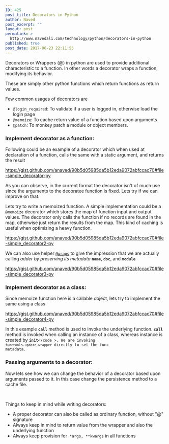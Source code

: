 ```yaml
---
ID: 425
post_title: Decorators in Python
author: Naved
post_excerpt: ""
layout: post
permalink: >
  http://www.navedali.com/technology/python/decorators-in-python
published: true
post_date: 2017-06-23 22:11:55
---
```

Decorators or Wrappers (@) in python are used to provide additional characteristic to a function. In other words a decorator wraps a function, modifying its behavior.

These are simply other python functions which return functions as return values.

Few common usages of decorators are
<ul>
 	<li><code>@login_required</code>: To validate if a user is logged in, otherwise load the login page</li>
 	<li><code>@memoize</code>: To cache return value of a function based upon arguments</li>
 	<li><code>@patch</code>: To monkey patch a module or object members.</li>
</ul>
<h3>Implement decorator as a function:</h3>
Following could be an example of a decorator which when used at declaration of a function, calls the same with a static argument, and returns the result

https://gist.github.com/anaved/90b5d05985da5b12eda9072abfccac70#file-simple_decorator-py

As you can observe, in the current format the decorator isn't of much use since the arguments to the decoratee function is fixed. Lets try if we can improve on that.

Lets try to write a memoized function. A simple implementation could be a <code>@memoize</code> decorator which stores the map of function input and output values. The decorator only calls the function if no records are found in the map, otherwise just return the results from the map. This kind of caching is useful when optimizing a heavy function.

https://gist.github.com/anaved/90b5d05985da5b12eda9072abfccac70#file-simple_decorator2-py

We can also use helper <code><a href="https://docs.python.org/2/library/functools.html#functools.wraps">@wraps</a></code> to give the impression that we are actually calling <em>adder by preserving its metadata </em><code>__name__</code>, <code>__doc__</code>, and <code>__module__</code>

https://gist.github.com/anaved/90b5d05985da5b12eda9072abfccac70#file-simple_decorator3-py
<h3>Implement decorator as a class:</h3>
Since memoize function here is a callable object, lets try to implement the same using a class

https://gist.github.com/anaved/90b5d05985da5b12eda9072abfccac70#file-simple_decorator4-py

In this example <code>__call__</code> method is used to invoke the underlying function. <code>__call__</code> method is invoked when calling an instance of a class, whereas instance is created by <code>__init__&lt;/code &gt;. We are invoking <code>functools.update_wrapper</code> directly to set the func metadata.</code>
<h3>Passing arguments to a decorator:</h3>
Now lets see how we can change the behavior of a decorator based upon arguments passed to it. In this case change the persistence method to a cache file.

&nbsp;

Things to keep in mind while writing decorators:
<ul>
 	<li>A proper decorator can also be called as ordinary function, without "@" signature</li>
 	<li>Always keep in mind to return value from the wrapper and also the underlying function</li>
 	<li>Always keep provision for  <code>*args, **kwargs</code> in all functions</li>
</ul>
&nbsp;